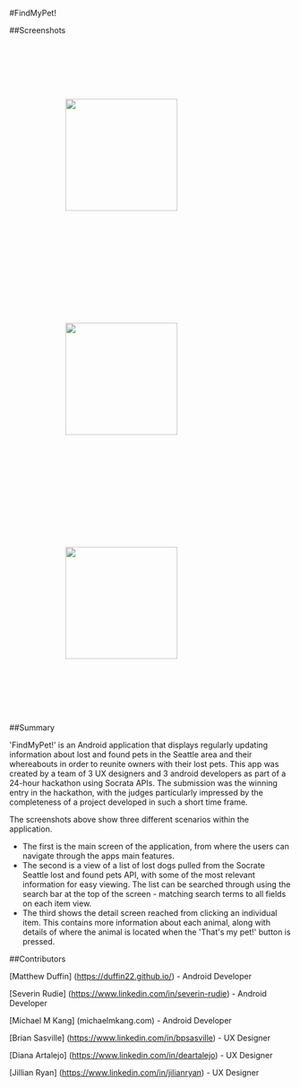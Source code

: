 #FindMyPet!

##Screenshots
<p align="left">
<img style="padding: 100px" src="./screenshots/home_page.png" width="200">
<img style="padding: 100px" src="./screenshots/recycler.png" width="200">
<img style="padding: 100px" src="./screenshots/detail_screen.png" width="200">
</p>

##Summary

'FindMyPet!' is an Android application that displays regularly updating information about lost and found pets in the
Seattle area and their whereabouts in order to reunite owners with their lost pets. This app was created by a team of 3 UX designers and 3 android developers as part of a 24-hour hackathon using Socrata APIs. The submission was the winning entry in the hackathon, with the judges particularly impressed by the completeness of a project developed in such a short time frame.

The screenshots above show three different scenarios within the application.
 - The first is the main screen of the application, from where the users can navigate through the apps main features.
 - The second is a view of a list of lost dogs pulled from the Socrate Seattle lost and found pets API, with some of the most relevant information for easy viewing. The list can be searched through using the search bar at the top of the screen - matching search terms to all fields on each item view.
 - The third shows the detail screen reached from clicking an individual item. This contains more information about each animal, along with details of where the animal is located when the 'That's my pet!' button is pressed.

##Contributors

[Matthew Duffin] (https://duffin22.github.io/) - Android Developer

[Severin Rudie] (https://www.linkedin.com/in/severin-rudie) - Android Developer

[Michael M Kang] (michaelmkang.com) - Android Developer

[Brian Sasville] (https://www.linkedin.com/in/bpsasville) - UX Designer

[Diana Artalejo] (https://www.linkedin.com/in/deartalejo) - UX Designer

[Jillian Ryan] (https://www.linkedin.com/in/jilianryan) - UX Designer
